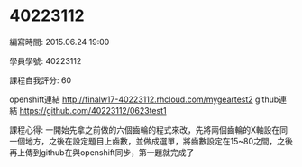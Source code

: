 ﻿# 40223112
編寫時間: 2015.06.24 19:00

學員學號: 40223112

課程自我評分: 60

openshift連結
http://finalw17-40223112.rhcloud.com/mygeartest2
github連結
https://github.com/40223112/0623test1

課程心得: 一開始先拿之前做的六個齒輪的程式來改，先將兩個齒輪的X軸設在同一個地方，之後在設定題目上齒數，並做成選單，將齒數設定在15~80之間，之後再上傳到github在與openshift同步，第一題就完成了